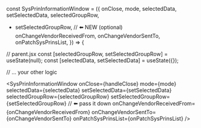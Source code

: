 const SysPrinInformationWindow = ({
    onClose,
    mode,
    selectedData,
    setSelectedData,
    selectedGroupRow,
+   setSelectedGroupRow,          // ⬅️ NEW (optional)
    onChangeVendorReceivedFrom,
    onChangeVendorSentTo,
    onPatchSysPrinsList,
  }) => {




// parent.jsx
const [selectedGroupRow, setSelectedGroupRow] = useState(null);
const [selectedData, setSelectedData] = useState({});

// ... your other logic

<SysPrinInformationWindow
  onClose={handleClose}
  mode={mode}
  selectedData={selectedData}
  setSelectedData={setSelectedData}
  selectedGroupRow={selectedGroupRow}
  setSelectedGroupRow={setSelectedGroupRow}      // ⬅️ pass it down
  onChangeVendorReceivedFrom={onChangeVendorReceivedFrom}
  onChangeVendorSentTo={onChangeVendorSentTo}
  onPatchSysPrinsList={onPatchSysPrinsList}
/>
